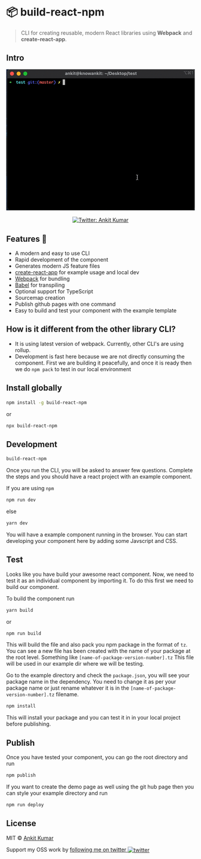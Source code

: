 # 📦 build-react-npm

> CLI for creating reusable, modern React libraries using **Webpack** and **create-react-app**.

## Intro

<p align="center">
  <img width="600" src="https://github.com/knowankit/build-react-npm/blob/develop/demo.gif">
</p>
<p align="center">
  <a href="https://twitter.com/knowankit">
    <img alt="Twitter: Ankit Kumar" src="https://img.shields.io/twitter/follow/knowankit.svg?style=social" target="_blank" />
  </a>
</p>

## Features 🚀

- A modern and easy to use CLI
- Rapid development of the component
- Generates modern JS feature files
- [create-react-app](https://github.com/facebookincubator/create-react-app) for example usage and local dev
- [Webpack](https://webpack.js.org/) for bundling
- [Babel](https://babeljs.io/) for transpiling
- Optional support for TypeScript
- Sourcemap creation
- Publish github pages with one command
- Easy to build and test your component with the example template

## How is it different from the other library CLI?

- It is using latest version of webpack. Currently, other CLI's are using rollup.
- Development is fast here because we are not directly consuming the component. First we are building it peacefully, and once it is ready then we do `npm pack` to test in our local environment

## Install globally

```bash
npm install -g build-react-npm
```

or

```bash
npx build-react-npm
```

## Development

```bash
build-react-npm
```

Once you run the CLI, you will be asked to answer few questions. Complete the steps and you should have a react project with an example component.

If you are using `npm`

```bash
npm run dev
```

else

```bash
yarn dev
```

You will have a example component running in the browser. You can start developing your component here by adding some Javscript and CSS.

## Test

Looks like you have build your awesome react component. Now, we need to test it as an individual component by importing it. To do this first we need to build our component.

To build the component run

```bash
yarn build
```
or 

```bash
npm run build
```

This will build the file and also pack you npm package in the format of `tz`. You can see a new file has been created with the name of your package at the root level. Something like `[name-of-package-version-number].tz` This file will be used in our example dir where we will be testing.

Go to the example directory and check the `package.json`, you will see your package name in the dependency. You need to change it as per your package name or just rename whatever it is in the `[name-of-package-version-number].tz` filename.

```bash
npm install
```

This will install your package and you can test it in in your local project before publishing.


## Publish

Once you have tested your component, you can go the root directory and run

```bash
npm publish
```

If you want to create the demo page as well using the git hub page then you can style your example directory and run

```bash
npm run deploy
```

## License

MIT © [Ankit Kumar](https://github.com/knowankit)

Support my OSS work by <a href="https://twitter.com/knowankit">following me on twitter <img src="https://storage.googleapis.com/saasify-assets/twitter-logo.svg" alt="twitter" height="24px" align="center"></a>
